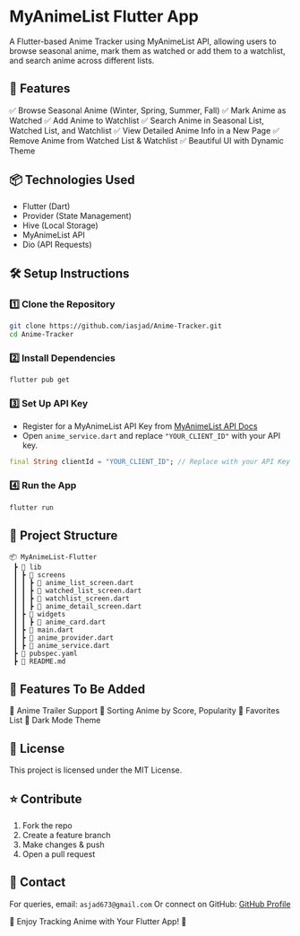 # MyAnimeList Flutter App

A Flutter-based Anime Tracker using MyAnimeList API, allowing users to browse seasonal anime, mark them as watched or add them to a watchlist, and search anime across different lists.

## 🚀 Features

✅ Browse Seasonal Anime (Winter, Spring, Summer, Fall)
✅ Mark Anime as Watched
✅ Add Anime to Watchlist
✅ Search Anime in Seasonal List, Watched List, and Watchlist
✅ View Detailed Anime Info in a New Page
✅ Remove Anime from Watched List & Watchlist
✅ Beautiful UI with Dynamic Theme

## 📦 Technologies Used

- Flutter (Dart)
- Provider (State Management)
- Hive (Local Storage)
- MyAnimeList API
- Dio (API Requests)

## 🛠 Setup Instructions

### 1️⃣ Clone the Repository

```sh
git clone https://github.com/iasjad/Anime-Tracker.git
cd Anime-Tracker
```

### 2️⃣ Install Dependencies

```sh
flutter pub get
```

### 3️⃣ Set Up API Key

- Register for a MyAnimeList API Key from [MyAnimeList API Docs](https://myanimelist.net/apiconfig)
- Open `anime_service.dart` and replace `"YOUR_CLIENT_ID"` with your API key.

```dart
final String clientId = "YOUR_CLIENT_ID"; // Replace with your API Key
```

### 4️⃣ Run the App

```sh
flutter run
```

## 📂 Project Structure

```
📦 MyAnimeList-Flutter
 ┣ 📂 lib
 ┃ ┣ 📂 screens
 ┃ ┃ ┣ 📜 anime_list_screen.dart
 ┃ ┃ ┣ 📜 watched_list_screen.dart
 ┃ ┃ ┣ 📜 watchlist_screen.dart
 ┃ ┃ ┣ 📜 anime_detail_screen.dart
 ┃ ┣ 📂 widgets
 ┃ ┃ ┣ 📜 anime_card.dart
 ┃ ┣ 📜 main.dart
 ┃ ┣ 📜 anime_provider.dart
 ┃ ┣ 📜 anime_service.dart
 ┣ 📜 pubspec.yaml
 ┣ 📜 README.md
```

## 🎯 Features To Be Added

🔹 Anime Trailer Support
🔹 Sorting Anime by Score, Popularity
🔹 Favorites List
🔹 Dark Mode Theme

## 📜 License

This project is licensed under the MIT License.

## ⭐ Contribute

1. Fork the repo
2. Create a feature branch
3. Make changes & push
4. Open a pull request

## 📧 Contact

For queries, email: `asjad673@gmail.com`
Or connect on GitHub: [GitHub Profile](https://github.com/iasjad)

🚀 Enjoy Tracking Anime with Your Flutter App! 🎉
